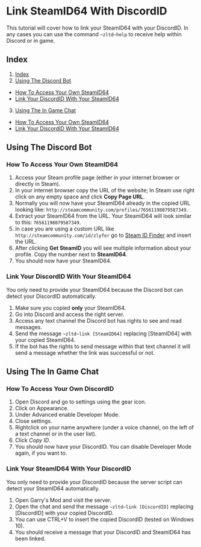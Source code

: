 # Link SteamID64 With DiscordID
This tutorial will cover how to link your SteamID64 with your DiscordID.
In any cases you can use the command `~zltd~help` to receive help within Discord or in game.

## Index
1. [Index](#index)
2. [Using The Discord Bot](#using-the-discord-bot)
 * [How To Access Your Own SteamID64](#how-to-access-your-own-steamid64)
 * [Link Your DiscordID With Your SteamID64](#link-your-steamid64-with-your-discordid)
3. [Using The In Game Chat](#using-the-in-game-chat)
 * [How To Access Your Own SteamID64](#how-to-access-your-own-discordid)
 * [Link Your DiscordID With Your SteamID64](#link-your-discordid-with-your-steamid64)

## Using The Discord Bot
### How To Access Your Own SteamID64
1. Access your Steam profile page (either in your internet browser or directly in Steam).
2. In your internet browser copy the URL of the website; In Steam use right click on any empty space and click **Copy Page URL**.
 1. Normally you will now have your SteamID64 already in the copied URL looking like: `http://steamcommunity.com/profiles/76561198079587349`.
 2. Extract your SteamID64 from the URL. Your SteamID64 will look similar to this: `76561198079587349`.
3. In case you are using a custom URL like `http://steamcommunity.com/id/zlyfer` go to [Steam ID Finder](https://steamidfinder.com/) and insert the URL.
4. After clicking **Get SteamID** you will see multiple information about your profile. Copy the number next to **SteamID64**.
5. You should now have your SteamID64.

### Link Your DiscordID With Your SteamID64
You only need to provide your SteamID64 because the Discord bot can detect your DiscordID automatically.

1. Make sure you copied **only** your SteamID64.
2. Go into Discord and access the right server.
3. Access any text channel the Discord bot has rights to see and read messages.
4. Send the message `~zltd~link [SteamID64]` replacing [SteamID64] with your copied SteamID64.
5. If the bot has the rights to send message within that text channel it will send a message whether the link was successful or not.

## Using The In Game Chat
### How To Access Your Own DiscordID
1. Open Discord and go to settings using the gear icon.
2. Click on Appearance.
3. Under Advanced enable Developer Mode.
4. Close settings.
5. Rightclick on your name anywhere (under a voice channel, on the left of a text channel or in the user list).
6. Click *Copy ID*.
7. You should now have your DiscordID. You can disable Developer Mode again, if you want to.

### Link Your SteamID64 With Your DiscordID
You only need to provide your DiscordID because the server script can detect your SteamID64 automatically.

1. Open Garry's Mod and visit the server.
2. Open the chat and send the message `~zltd~link [DiscordID]` replacing [DiscordID] with your copied DiscordID.
3. You can use CTRL+V to insert the copied DiscordID (tested on Windows 10).
4. You should receive a message that your DiscordID and SteamID64 has been linked.
